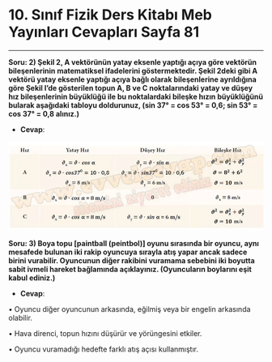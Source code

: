 # 10. Sınıf Fizik Ders Kitabı Meb Yayınları Cevapları Sayfa 81

---

**Soru: 2) Şekil 2, A vektörünün yatay eksenle yaptığı açıya göre vektörün bileşenlerinin matematiksel ifadelerini göstermektedir. Şekil 2deki gibi A vektörü yatay eksenle yaptığı açıya bağlı olarak bileşenlerine ayrıldığına göre Şekil l’de gösterilen topun A, B ve C noktalarındaki yatay ve düşey hız bileşenlerinin büyüklüğü ile bu noktalardaki bileşke hızın büyüklüğünü bularak aşağıdaki tabloyu doldurunuz, (sin 37° = cos 53° = 0,6; sin 53° = cos 37° = 0,8 alınız.)**

-   **Cevap**:

![Image 1](./image_1.webp)

**Soru: 3) Boya topu [paintball (peintbol)] oyunu sırasında bir oyuncu, aynı mesafede bulunan iki rakip oyuncuya sırayla atış yapar ancak sadece birini vurabilir. Oyuncunun diğer rakibini vuramama sebebini iki boyutta sabit ivmeli hareket bağlamında açıklayınız. (Oyuncuların boylarını eşit kabul ediniz.)**

-   **Cevap**:

• Oyuncu diğer oyuncunun arkasında, eğilmiş veya bir engelin arkasında olabilir.

 • Hava direnci, topun hızını düşürür ve yörüngesini etkiler.

 • Oyuncu vuramadığı hedefte farklı atış açısı kullanmıştır.